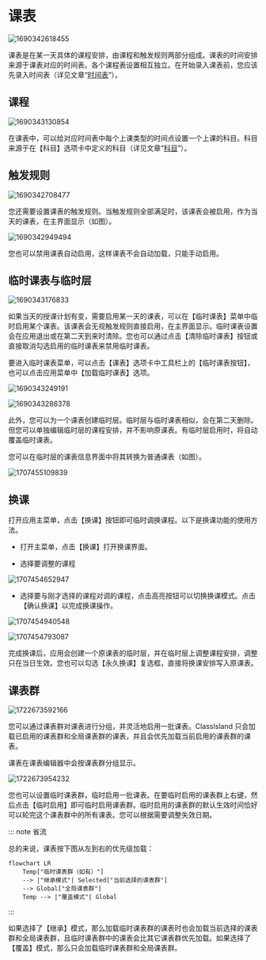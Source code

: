 ﻿# 课表

![1690342618455](../image/ClassPlan/1690342618455.png)

课表是在某一天具体的课程安排，由课程和触发规则两部分组成。课表的时间安排来源于课表对应的时间表。各个课程表设置相互独立。在开始录入课表前，您应该先录入时间表（详见文章“[时间表](time-layout.md)”）。

## 课程

![1690343130854](../image/ClassPlan/1690343130854.png)

在课表中，可以给对应时间表中每个上课类型的时间点设置一个上课的科目。科目来源于在【科目】选项卡中定义的科目（详见文章“[科目](subject.md)”）。

## 触发规则

![1690342708477](../image/ClassPlan/1690342708477.png)

您还需要设置课表的触发规则。当触发规则全部满足时，该课表会被启用，作为当天的课表，在主界面显示（如图）。

![1690342949494](../image/ClassPlan/1690342949494.png)

您也可以禁用课表自动启用，这样课表不会自动加载，只能手动启用。

## 临时课表与临时层

![1690343176833](../image/ClassPlan/1690343176833.png)

如果当天的授课计划有变，需要启用某一天的课表，可以在【临时课表】菜单中临时启用某个课表。该课表会无视触发规则直接启用，在主界面显示。临时课表设置会在应用退出或在第二天到来时清除。您也可以通过点击【清除临时课表】按钮或直接取消勾选启用的临时课表来禁用临时课表。

要进入临时课表菜单，可以点击【课表】选项卡中工具栏上的【临时课表按钮】，也可以点击应用菜单中【加载临时课表】选项。

![1690343249191](../image/ClassPlan/1690343249191.png)

![1690343286378](../image/ClassPlan/1690343286378.png)

此外，您可以为一个课表创建临时层。临时层与临时课表相似，会在第二天删除。但您可以单独编辑临时层的课程安排，并不影响原课表。有临时层启用时，将自动覆盖临时课表。

您可以在临时层的课表信息界面中将其转换为普通课表（如图）。

![1707455109839](../image/ClassPlan/1707455109839.png)

## 换课

打开应用主菜单，点击【换课】按钮即可临时调换课程。以下是换课功能的使用方法。

- 打开主菜单，点击【换课】打开换课界面。

- 选择要调整的课程

![1707454652947](../image/ClassPlan/1707454652947.png)

- 选择要与刚才选择的课程对调的课程，点击高亮按钮可以切换换课模式。点击【确认换课】以完成换课操作。

![1707454940548](../image/ClassPlan/1707454940548.png)

![1707454793087](../image/ClassPlan/1707454793087.png)

完成换课后，应用会创建一个原课表的临时层，并在临时层上调整课程安排，调整只在当日生效。您也可以勾选【永久换课】复选框，直接将换课安排写入原课表。

## 课表群

![1722673592166](../image/ClassPlan/1722673592166.png)

您可以通过课表群对课表进行分组，并灵活地启用一批课表。ClassIsland 只会加载已启用的课表群和全局课表群的课表，并且会优先加载当前启用的课表群的课表。

课表在课表编辑器中会按课表群分组显示。

![1722673954232](../image/ClassPlan/1722673954232.png)

您也可以设置临时课表群，临时启用一批课表。在要临时启用的课表群上右键，然后点击【临时启用】即可临时启用课表群。临时启用的课表群的默认生效时间恰好可以轮完这个课表群中的所有课表。您可以根据需要调整失效日期。

::: note 省流

总的来说，课表按下图从左到右的优先级加载：

```mermaid
flowchart LR
    Temp["临时课表群（如有）"] 
    --> |"继承模式"| Selected["当前选择的课表群"]
    --> Global["全局课表群"]
    Temp --> |"覆盖模式"| Global
```

:::

如果选择了【继承】模式，那么加载临时课表群的课表时也会加载当前选择的课表群和全局课表群，且临时课表群中的课表会比其它课表群优先加载。如果选择了【覆盖】模式，那么只会加载临时课表群和全局课表群。

